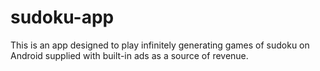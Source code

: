 # sudoku-app
This is an app designed to play infinitely generating games of sudoku on Android supplied with built-in ads as a source of revenue.
